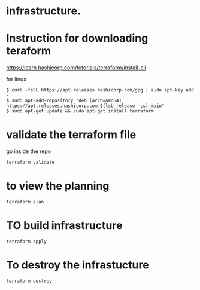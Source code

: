 # infrastructure.

# Instruction for downloading teraform

https://learn.hashicorp.com/tutorials/terraform/install-cli

for linux
```
$ curl -fsSL https://apt.releases.hashicorp.com/gpg | sudo apt-key add -
$ sudo apt-add-repository "deb [arch=amd64] https://apt.releases.hashicorp.com $(lsb_release -cs) main"
$ sudo apt-get update && sudo apt-get install terraform
```

# validate the terraform file
go inside the repo
```
terraform validate 
```

# to view the planning

```
terraform plan
```

# TO build infrastructure
```
terraform apply
```

# To destroy the infrastucture
```
terraform destroy
```
